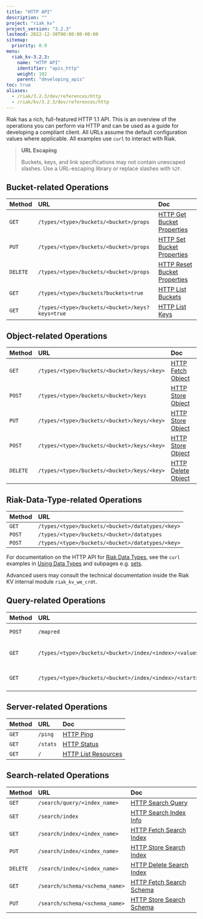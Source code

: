 ```yaml
---
title: "HTTP API"
description: ""
project: "riak_kv"
project_version: "3.2.3"
lastmod: 2022-12-30T00:00:00-00:00
sitemap:
  priority: 0.9
menu:
  riak_kv-3.2.3:
    name: "HTTP API"
    identifier: "apis_http"
    weight: 102
    parent: "developing_apis"
toc: true
aliases:
  - /riak/3.2.3/dev/references/http
  - /riak/kv/3.2.3/dev/references/http
---
```


Riak has a rich, full-featured HTTP 1.1 API. This is an overview of the
operations you can perform via HTTP and can be used as a guide for
developing a compliant client. All URLs assume the default configuration
values where applicable. All examples use `curl` to interact with Riak.

> **URL Escaping**
>
> Buckets, keys, and link specifications may not contain unescaped
slashes. Use a URL-escaping library or replace slashes with `%2F`.

## Bucket-related Operations

Method | URL | Doc
:------|:----|:---
`GET` | `/types/<type>/buckets/<bucket>/props` | [HTTP Get Bucket Properties]({{<baseurl>}}riak/kv/3.2.3/developing/api/http/get-bucket-props)
`PUT` | `/types/<type>/buckets/<bucket>/props` | [HTTP Set Bucket Properties]({{<baseurl>}}riak/kv/3.2.3/developing/api/http/set-bucket-props)
`DELETE` | `/types/<type>/buckets/<bucket>/props` | [HTTP Reset Bucket Properties]({{<baseurl>}}riak/kv/3.2.3/developing/api/http/reset-bucket-props)
`GET` | `/types/<type>/buckets?buckets=true` | [HTTP List Buckets]({{<baseurl>}}riak/kv/3.2.3/developing/api/http/list-buckets)
`GET` | `/types/<type>/buckets/<bucket>/keys?keys=true` | [HTTP List Keys]({{<baseurl>}}riak/kv/3.2.3/developing/api/http/list-keys)

## Object-related Operations

Method | URL | Doc
:------|:----|:---
`GET` | `/types/<type>/buckets/<bucket>/keys/<key>` | [HTTP Fetch Object]({{<baseurl>}}riak/kv/3.2.3/developing/api/http/fetch-object)
`POST` | `/types/<type>/buckets/<bucket>/keys` | [HTTP Store Object]({{<baseurl>}}riak/kv/3.2.3/developing/api/http/store-object)
`PUT` | `/types/<type>/buckets/<bucket>/keys/<key>` | [HTTP Store Object]({{<baseurl>}}riak/kv/3.2.3/developing/api/http/store-object)
`POST` | `/types/<type>/buckets/<bucket>/keys/<key>` | [HTTP Store Object]({{<baseurl>}}riak/kv/3.2.3/developing/api/http/store-object)
`DELETE` | `/types/<type>/buckets/<bucket>/keys/<key>` | [HTTP Delete Object]({{<baseurl>}}riak/kv/3.2.3/developing/api/http/delete-object)

## Riak-Data-Type-related Operations

Method | URL
:------|:----
`GET` | `/types/<type>/buckets/<bucket>/datatypes/<key>`
`POST` | `/types/<type>/buckets/<bucket>/datatypes`
`POST` | `/types/<type>/buckets/<bucket>/datatypes/<key>`

For documentation on the HTTP API for [Riak Data Types]({{<baseurl>}}riak/kv/3.2.3/learn/concepts/crdts),
see the `curl` examples in [Using Data Types]({{<baseurl>}}riak/kv/3.2.3/developing/data-types/#usage-examples)
and subpages e.g. [sets]({{<baseurl>}}riak/kv/3.2.3/developing/data-types/sets).

Advanced users may consult the technical documentation inside the Riak
KV internal module `riak_kv_wm_crdt`.

## Query-related Operations

Method | URL | Doc
:------|:----|:---
`POST` | `/mapred` | [HTTP MapReduce]({{<baseurl>}}riak/kv/3.2.3/developing/api/http/mapreduce)
`GET` | `/types/<type>/buckets/<bucket>/index/<index>/<value>` | [HTTP Secondary Indexes]({{<baseurl>}}riak/kv/3.2.3/developing/api/http/secondary-indexes)
`GET` | `/types/<type>/buckets/<bucket>/index/<index>/<start>/<end>` | [HTTP Secondary Indexes]({{<baseurl>}}riak/kv/3.2.3/developing/api/http/secondary-indexes)

## Server-related Operations

Method | URL | Doc
:------|:----|:---
`GET` | `/ping` | [HTTP Ping]({{<baseurl>}}riak/kv/3.2.3/developing/api/http/ping)
`GET` | `/stats` | [HTTP Status]({{<baseurl>}}riak/kv/3.2.3/developing/api/http/status)
`GET` | `/` | [HTTP List Resources]({{<baseurl>}}riak/kv/3.2.3/developing/api/http/list-resources)

## Search-related Operations

Method | URL | Doc
:------|:----|:---
`GET` | `/search/query/<index_name>` | [HTTP Search Query]({{<baseurl>}}riak/kv/3.2.3/developing/api/http/search-query)
`GET` | `/search/index` | [HTTP Search Index Info]({{<baseurl>}}riak/kv/3.2.3/developing/api/http/search-index-info)
`GET` | `/search/index/<index_name>` | [HTTP Fetch Search Index]({{<baseurl>}}riak/kv/3.2.3/developing/api/http/fetch-search-index)
`PUT` | `/search/index/<index_name>` | [HTTP Store Search Index]({{<baseurl>}}riak/kv/3.2.3/developing/api/http/store-search-index)
`DELETE` | `/search/index/<index_name>` | [HTTP Delete Search Index]({{<baseurl>}}riak/kv/3.2.3/developing/api/http/delete-search-index)
`GET` | `/search/schema/<schema_name>` | [HTTP Fetch Search Schema]({{<baseurl>}}riak/kv/3.2.3/developing/api/http/fetch-search-schema)
`PUT` | `/search/schema/<schema_name>` | [HTTP Store Search Schema]({{<baseurl>}}riak/kv/3.2.3/developing/api/http/store-search-schema)

